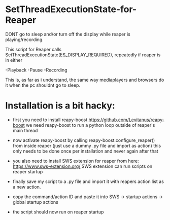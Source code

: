 # SetThreadExecutionState-for-Reaper
DONT go to sleep and/or turn off the display while reaper is playing/recording.


This script for Reaper calls SetThreadExecutionState(ES_DISPLAY_REQUIRED), repeatedly if reaper is in either 

-Playback
-Pause 
-Recording

This is, as far as i understand, the same way mediaplayers and browsers do it when the pc shouldnt go to sleep.  

# Installation is a bit hacky: 

- first you need to install reapy-boost
  https://github.com/Levitanus/reapy-boost
  we need reapy-boost to run a python loop outside of reaper's main thread
  

- now activate reapy-boost by calling reapy-boost.configure_reaper() from inside reaper (just use a dummy .py file and import as action)
  this only needs to be done once per installation and never again after that
  

- you also need to install SWS extension for reaper from here:
  https://www.sws-extension.org/
  SWS extension can run scripts on reaper startup
  

- finally save my script to a .py file and import it with reapers action list as a new action.
- copy the command/action ID and paste it into SWS -> startup actions -> global startup actions
- the script should now run on reaper startup


